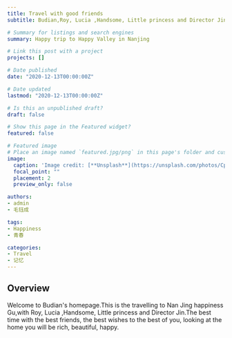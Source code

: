 ```yaml
---
title: Travel with good friends
subtitle: Budian,Roy, Lucia ,Handsome, Little princess and Director Jin.

# Summary for listings and search engines
summary: Happy trip to Happy Valley in Nanjing

# Link this post with a project
projects: []

# Date published
date: "2020-12-13T00:00:00Z"

# Date updated
lastmod: "2020-12-13T00:00:00Z"

# Is this an unpublished draft?
draft: false

# Show this page in the Featured widget?
featured: false

# Featured image
# Place an image named `featured.jpg/png` in this page's folder and customize its options here.
image:
  caption: 'Image credit: [**Unsplash**](https://unsplash.com/photos/CpkOjOcXdUY)'
  focal_point: ""
  placement: 2
  preview_only: false

authors:
- admin
- 毛钰成

tags:
- Happiness
- 青春

categories:
- Travel
- 记忆
---
```


## Overview

Welcome to Budian's homepage.This is the travelling to Nan Jing happiness Gu,with Roy, Lucia ,Handsome, Little princess and Director Jin.The best time with the best friends, the best wishes to the best of you, looking at the home you will be rich, beautiful, happy.





